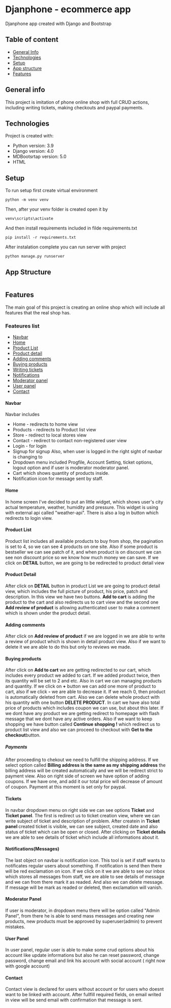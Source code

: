 # Djanphone - ecommerce app
 Djanphone app created with Django and Bootstrap

## Table of content

  * [ General Info](#general-info) 
  * [Technologies](#technologies)
  * [Setup](#setup)
  * [App structure](#app-structure)
  * [Features](#features)

## General info
This project is imitation of phone online shop with full CRUD actions, including writing tickets, making checkouts and paypal payments.

## Technologies
Project is created with:
* Python version: 3.9
* Django version: 4.0
* MDBootsrtap version: 5.0
* HTML 

## Setup
To run setup first create virtual environment
```
python -m venv venv
```
Then, after your venv folder is created open it by 
```
venv\scripts\activate
```
And then install requirements included in filde requirements.txt
```
pip install -r requirements.txt
```
After instalation complete you can run server with project
```
python manage.py runserver
```
## App Structure
```

```
## Features
The main goal of this project is creating an online shop which will include all features that the real shop has. 
### Feateures list
* [Navbar](#Navbar)
* [Home](#Home)
* [Product List](#Product-list)
* [Product detail](#Product-detail)
* [Adding comments](#Adding-comments)
* [Buying products](#Buying-products)
* [Writing tickets](#Writing-tickets)
* [Notifications](#Notifications)
* [Moderator panel](#Moderator-panel)
* [User panel](#User-panel)
* [Contact](#Contact)

#### Navbar
Navbar includes
* Home - redirects to home view
* Products - redirects to Product list view
* Store - redirect to local stores view
* Contact - redirect to contact non-registered user view
* Login - for login
* Signup for signup
Also, when user is logged in the right sight of navbar is changing to 
* Dropdown menu included Progfile, Account Setting, ticket options, logout option and if user is moderator moderator panel.
* Cart which shows quantity of products inside. 
* Notification icon for message sent by staff.
<!-- TO DO PICTURES -->
#### Home
In home screen I've decided to put an little widget, which shows user's city actual temperature, weather, humidity and pressure. This widget is using with external
api called "weather-api". There is also a log in button which redirects to login view. 
<!-- TO DO PICTURES -->
#### Product List
Product list includes all available products to buy from shop, the pagination is set to 4, so we can see 4 products on one site. Also if some product
is bestseller we can see patch of it, and when product is on discount we can see non discount price so we know how much money we can save. 
If we click on <strong>DETAIL</strong> button, we are going to be redirected to product detail view
<!-- TO DO PICTURES -->
#### Product Detail
After click on <strong>DETAIL</strong> button in product List we are going to product detail view, which includes the full picture of product, his price, patch and description. In this view we have two buttons. <strong>Add to cart</strong> is adding the product to the cart and also redirects us to cart view and the second one <strong>Add review of product</strong> is allowing authenticated user to make a comment which is shown under the product detail.
<!-- TO DO PICTURES -->
#### Adding comments
After click on <strong>Add review of product</strong> if we are logged in we are able to write a review of product which is shown in detail product view. Also if we want to delete it we are able to do this but only to reviews we made. 
#### Buying products
After click on <strong>Add to cart</strong> we are getting redirected to our cart, which includes every product we added to cart. If we added product twice, then its quantity will be set to 2 and etc. Also in cart we can managing products and quantity. If we click on <strong>+</strong> button we can add one more of product to cart, also if we click
<strong>-</strong> we are able to decrease it. If we reach 0, then product is automatically deleted from cart. Also we can delete whole product with his quantity with one button
<strong>DELETE PRODUCT</strong>. In cart we have also total price of products which includes coupon we can use, but about this later<!-- TO DO PICTURES OF CART WITH PRODUCT -->.
If we dont have any product we are getting redirect to homepage with flash message that we dont have any active orders. Also if we want to keep shopping we have button called
<strong> Continue shopping !</strong> which redirect us to product list view and also we can proceed to checkout with <strong>Get to the checkout</strong>button.
##### Payments
After proceeding to chekout we need to fulfill the shipping address. If we select option called <b>Billing address is the same as my shipping address</b> the billing address 
will be created automatically and we will be redirect strict to payment view. Also on right side of screen we have option of adding coupons. If we have one, and add it our 
total price will decrease of amount of coupon. Payment at this moment is set only for paypal.
#### Tickets
In navbar dropdown menu on right side we can see options <b> Ticket</b> and <b>Ticket panel</b>. The first is redirect us to ticket creation view, where we can write subject of ticket and description of problem. After createin in <b> Ticket panel </b> created ticket is visible, we can see subject, created date and also status of ticket which can be open or closed. After clicking on <b> Ticket details</b> we are able to see details of ticket which include all informations about it. 

#### Notifications(Messages)
The last object on navbar is notification icon. This tool is set if staff wants to notificates regular users about something. If notification is send then there will be red
exclamation on icon. If we click on it we are able to see our inbox which stores all messages from staff, we are able to see details of message and we can from there mark it as readed. And also we can delete message. If message will be mark as readed or deleted, then exclamation will vanish. 

#### Moderator Panel 
If user is moderator, in dropdown menu there will be option called "Admin Panel", from there he is able to send mass messages and creating new products, new products must be 
approved by superuser(admin) to prevent mistakes. 

#### User Panel
In user panel, regular user is able to make some crud options about his account like update informations but also he can reset password, change password, change email and link his account with social account ( right now with google account)

#### Contact
Contact view is declared for users without account or for users who doesnt want to be linked with account. After fullfill required fields, on email writed in view will be 
send email with confirmation that message is sent. 
